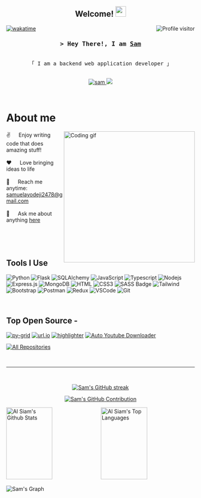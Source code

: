 <h2 align="center">
  Welcome!
  <img src="https://media.giphy.com/media/hvRJCLFzcasrR4ia7z/giphy.gif" width="28">
</h2>
<a href="https://komarev.com/ghpvc/?username=olascoWorks">
  <img align="right" src="https://komarev.com/ghpvc/?username=olascoWorks&label=Visitors&color=0e75b6&style=flat" alt="Profile visitor" />
</a>


[![wakatime](https://wakatime.com/badge/user/efde12ab-3c82-462c-9f5e-673943fb63aa.svg)](https://wakatime.com/@kid_with_adream)

<!-- Intro  -->
<h3 align="center">
        <samp>&gt; Hey There!, I am
                <b><a target="_blank" href="https://github.com/olascoWorks">Sam</a></b>
        </samp>
</h3>


<p align="center"> 
  <samp>
    <br>
    「 I am a backend web application developer 」
    <br>
    <br>
  </samp>
</p>

<p align="center">
 <a href="https://www.linkedin.com/in/olamide-samuel-873377251" target="_blank">
  <img src="https://img.shields.io/badge/LinkedIn-0077B5?style=for-the-badge&logo=linkedin&logoColor=white" alt="sam"/>
 </a>
 <a href="https://twitter.com/kid_with_adream" target="_blank">
  <img src="https://img.shields.io/badge/Twitter-1DA1F2?style=for-the-badge&logo=twitter&logoColor=white" />
 </a>
</p>
<br />

<!-- About Section -->
 # About me
 
<p>
 <img align="right" width="350" src="/assets/programmer.gif" alt="Coding gif" />
  
 ✌️ &emsp; Enjoy writing code that does amazing stuff! <br/><br/>
 ❤️ &emsp; Love bringing ideas to life<br/><br/>
 📧 &emsp; Reach me anytime: samuelayodeji2478@gmail.com<br/><br/>
 💬 &emsp; Ask me about anything [here](https://github.com/OlascoWorks/issues)

</p>

<br/>
<br/>
<br/>

## Tools I Use

![Python](https://img.shields.io/badge/Python-2E7EEA?style=for-the-badge&logo=python&logoColor=F0DB4F)
![Flask](https://img.shields.io/badge/Flask-3C873A?style=for-the-badge&logo=flask&logoColor=F0DB4F)
![SQLAlchemy](https://img.shields.io/badge/-SQLAlchemy-FF4154?style=for-the-badge&labelColor=black&logo=sqlalchemy&logoColor=white)
![JavaScript](https://img.shields.io/badge/JavaScript-F0DB4F?style=for-the-badge&labelColor=black&logo=javascript&logoColor=F0DB4F)
![Typescript](https://img.shields.io/badge/Typescript-007acc?style=for-the-badge&labelColor=black&logo=typescript&logoColor=007acc)
![Nodejs](https://img.shields.io/badge/Nodejs-3C873A?style=for-the-badge&labelColor=black&logo=node.js&logoColor=3C873A)
![Express.js](https://img.shields.io/badge/Express.js-000000?style=for-the-badge&logo=express&logoColor=white)
![MongoDB](https://img.shields.io/badge/MongoDB-4EA94B?style=for-the-badge&logo=mongodb&logoColor=white)
![HTML](https://img.shields.io/badge/HTML5-E34F26?style=for-the-badge&logo=html5&logoColor=white)
![CSS3](https://img.shields.io/badge/CSS3-1572B6?style=for-the-badge&logo=css3&logoColor=white)
![SASS Badge](https://img.shields.io/badge/Sass-CC6699?style=for-the-badge&logo=sass&logoColor=white)
![Tailwind](https://img.shields.io/badge/Tailwind_CSS-092749?style=for-the-badge&logo=tailwindcss&logoColor=06B6D4&labelColor=000000)
![Bootstrap](https://img.shields.io/badge/Bootstrap-563D7C?style=for-the-badge&logo=bootstrap&logoColor=white)
![Postman](https://img.shields.io/badge/Postman-F05032?style=for-the-badge&logo=postman&logoColor=white)
![Redux](https://img.shields.io/badge/Redux-593D88?style=for-the-badge&logo=redux&logoColor=white)
![VSCode](https://img.shields.io/badge/Visual_Studio-0078d7?style=for-the-badge&logo=visual%20studio&logoColor=white)
![Git](https://img.shields.io/badge/Git-F05032?style=for-the-badge&logo=git&logoColor=white)

<br/>

## Top Open Source -
[![py-grid](https://github-readme-stats.vercel.app/api/pin/?username=olascoworks&repo=dresser&border_color=7F3FBF&bg_color=0D1117&title_color=C9D1D9&text_color=8B949E&icon_color=7F3FBF)](https://github.com/OlascoWorks/py-grid)
[![url.io](https://github-readme-stats.vercel.app/api/pin/?username=olascoworks&repo=url.io&border_color=7F3FBF&bg_color=0D1117&title_color=C9D1D9&text_color=8B949E&icon_color=7F3FBF)](https://github.com/OlascoWorks/url.io)
[![highlighter](https://github-readme-stats.vercel.app/api/pin/?username=olascoworks&repo=highlighter&border_color=7F3FBF&bg_color=0D1117&title_color=C9D1D9&text_color=8B949E&icon_color=7F3FBF)](https://github.com/OlascoWorks/highlighter)
[![Auto Youtube Downloader](https://github-readme-stats.vercel.app/api/pin/?username=olascoworks&repo=Auto-youtube-video-downloader&border_color=7F3FBF&bg_color=0D1117&title_color=C9D1D9&text_color=8B949E&icon_color=7F3FBF)](https://github.com/OlascoWorks/Auto-youtube-video-downloader)

<p align="left">
  <a href="https://github.com/OlascoWorks?tab=repositories" target="_blank"><img alt="All Repositories" title="All Repositories" src="https://img.shields.io/badge/-All%20Repos-2962FF?style=for-the-badge&logo=koding&logoColor=white"/></a>
</p>

<br/>
<hr/>
<br/>

<p align="center">
  <a href="https://github.com/OlascoWorks">
    <img src="https://github-readme-streak-stats.herokuapp.com/?user=olascoworks&theme=radical&border=7F3FBF&background=0D1117" alt="Sam's GitHub streak"/>
  </a>
</p>

<p align="center">
  <a href="https://github.com/OlascoWorks">
    <img src="https://github-profile-summary-cards.vercel.app/api/cards/profile-details?username=olascoworks&theme=radical" alt="Sam's GitHub Contribution"/>
  </a>
</p>

<a> 
    <a href="https://github.com/OlascoWorks"><img alt="Al Siam's Github Stats" src="https://denvercoder1-github-readme-stats.vercel.app/api?username=olascoworks&show_icons=true&count_private=true&theme=react&border_color=7F3FBF&bg_color=0D1117&title_color=F85D7F&icon_color=F8D866" height="192px" width="49.5%"/></a>
  <a href="https://github.com/OlascoWorks"><img alt="Al Siam's Top Languages" src="https://denvercoder1-github-readme-stats.vercel.app/api/top-langs/?username=olascoworks&langs_count=8&layout=compact&theme=react&border_color=7F3FBF&bg_color=0D1117&title_color=F85D7F&icon_color=F8D866" height="192px" width="49.5%"/></a>
  <br/>
</a>


![Sam's Graph](https://github-readme-activity-graph.vercel.app/graph?username=olascoworks&custom_title=Sam's%20GitHub%20Activity%20Graph&bg_color=0D1117&color=7F3FBF&line=7F3FBF&point=7F3FBF&area_color=FFFFFF&title_color=FFFFFF&area=true)
